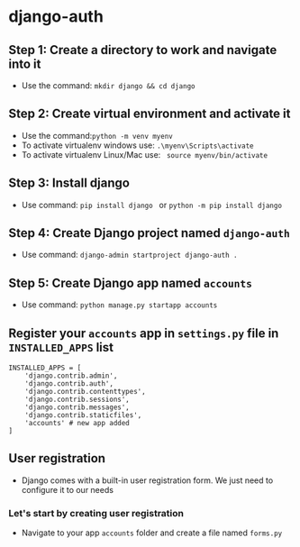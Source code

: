 # django-auth
## Step 1: Create a directory to work and navigate into it
* Use the command: ``mkdir django && cd django ``

## Step 2: Create virtual environment and activate it 
* Use the command:``python -m venv myenv``
* To activate virtualenv windows use: ``.\myenv\Scripts\activate``
* To activate virtualenv Linux/Mac use: `` source myenv/bin/activate``

## Step 3: Install django
* Use command:   `` pip install django  `` or ``python -m pip install django ``


## Step 4: Create Django project named `` django-auth ``
* Use command: `` django-admin startproject django-auth . ``

## Step 5: Create Django app named ``accounts``
* Use command: ``python manage.py startapp accounts``

## Register your ``accounts`` app in ``settings.py`` file in ``INSTALLED_APPS`` list
```
INSTALLED_APPS = [
    'django.contrib.admin',
    'django.contrib.auth',
    'django.contrib.contenttypes',
    'django.contrib.sessions',
    'django.contrib.messages',
    'django.contrib.staticfiles',
    'accounts' # new app added
]
```

## User registration
* Django comes with a built-in user registration form. We just need to configure it to our needs

### Let's start by creating user registration
* Navigate to your app ``accounts`` folder and create a file named ``forms.py``
